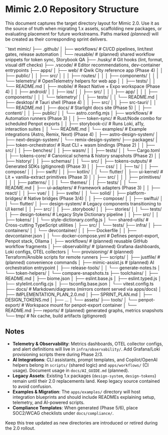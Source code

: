 # Mimic 2.0 Repository Structure

This document captures the target directory layout for Mimic 2.0. Use it as the source of truth when
migrating 1.x assets, scaffolding new packages, or evaluating placement for future workstreams. Paths
marked _(planned)_ will be created as their corresponding sprint delivers.

``text
mimic/
├── .github/
│ ├── workflows/ # CI/CD pipelines, lint/test gates, release automation
│ └── reusable/ # (planned) shared workflow snippets for token sync, Storybook QA
├── .husky/ # Git hooks (lint, format, visual diff checks)
├── .vscode/ # Editor recommendations, dev-container entrypoints
├── apps/
│ ├── web/ # Qwik City reference app (Phase 4)
│ │ ├── public/
│ │ ├── src/
│ │ │ ├── routes/
│ │ │ ├── components/
│ │ │ └── telemetry/ # OpenTelemetry helpers for web app
│ │ ├── tests/
│ │ └── README.md
│ ├── mobile/ # React Native + Expo workspace (Phase 4)
│ │ ├── android/
│ │ ├── ios/
│ │ ├── src/
│ │ │ ├── app/
│ │ │ ├── components/
│ │ │ └── telemetry/
│ │ ├── tests/
│ │ └── README.md
│ ├── desktop/ # Tauri shell (Phase 4)
│ │ ├── src/
│ │ ├── src-tauri/
│ │ └── README.md
│ ├── docs/ # Starlight docs site (Phase 5)
│ │ ├── content/
│ │ ├── public/
│ │ └── astro.config.mjs
│ ├── workflows/ # Automation runners (Phase 3)
│ │ ├── token-sync/ # Rust/Node combo for scheduled Penpot exports
│ │ ├── storybook-ci/ # Runs Loki, a11y, interaction suites
│ │ └── README.md
│ └── examples/ # Example integrations (Astro, Remix, Next) (Phase 4)
│ ├── astro-design-system/
│ ├── next-design-system/
│ └── remix-design-system/
├── packages/
│ ├── token-orchestrator/ # Rust CLI + wasm bindings (Phase 2)
│ │ ├── src/
│ │ ├── benches/
│ │ ├── wasm/
│ │ ├── tests/
│ │ └── Cargo.toml
│ ├── tokens-core/ # Canonical schema & history snapshots (Phase 2)
│ │ ├── history/
│ │ ├── schemas/
│ │ └── src/
│ ├── tokens-outputs/ # Generated SDKs (gitignored) (Phase 3)
│ │ ├── css/
│ │ ├── ts/
│ │ ├── compose/
│ │ ├── swift/
│ │ ├── kotlin/
│ │ └── flutter/
│ ├── ui-kernel/ # Lit + vanilla-extract primitives (Phase 3)
│ │ ├── src/
│ │ │ ├── primitives/
│ │ │ ├── patterns/
│ │ │ └── themes/
│ │ ├── tests/
│ │ └── README.md
│ ├── ui-adapters/ # Framework adapters (Phase 3)
│ │ ├── react/
│ │ ├── vue/
│ │ ├── svelte/
│ │ └── solid/
│ ├── platform-bridges/ # Native bridges (Phase 3/4)
│ │ ├── compose/
│ │ ├── swiftui/
│ │ └── flutter/
│ ├── design-system/ # Legacy components transitioning to UI kernel
│ │ ├── src/
│ │ ├── .storybook/
│ │ ├── stories/
│ │ └── tests/
│ ├── design-tokens/ # Legacy Style Dictionary pipeline
│ │ ├── src/
│ │ ├── tokens/
│ │ └── style-dictionary.config.js
│ └── shared-utils/ # Cross-cutting TypeScript utilities
│ ├── src/
│ └── tests/
├── infra/
│ ├── containers/
│ │ └── devcontainer/
│ │ ├── Dockerfile
│ │ ├── devcontainer.json
│ │ └── docker-compose.yml # Defines penpot-export, Penpot stack, Ollama
│ ├── workflows/ # (planned) reusable GitHub workflow fragments
│ ├── observability/ # (planned) Grafana dashboards, Loki configs, OTEL collectors
│ └── provisioning/ # (planned) Terraform/Ansible scripts for remote runners
├── scripts/
│ ├── justfile/ # (planned) convenience commands
│ ├── mimic-assist.js # (planned) AI orchestration entrypoint
│ ├── release-tools/
│ │ └── generate-notes.ts
│ └── token-helpers/
│ └── compare-snapshots.ts
├── toolchains/
│ ├── README.md
│ ├── biome.json
│ ├── eslint.base.js
│ ├── eslint.typed.js
│ ├── stylelint.config.cjs
│ ├── tsconfig.base.json
│ └── vitest.config.ts
├── docs/ # Markdown/diagrams (mirrors content served via apps/docs)
│ ├── IMPLEMENTATION_PLAN_2.0.md
│ ├── SPRINT_PLAN.md
│ ├── DESIGN_TOKENS.md
│ ├── ...
│ └── assets/
├── tools/
│ └── penpot-export/ # Workspace mount for penpot-export container
│ └── README.md
├── reports/ # (planned) generated graphs, metrics snapshots
└── tmp/ # Nx cache, build artifacts (gitignored)

## Notes

- **Telemetry & Observability**: Metrics dashboards, OTEL collector configs, and alert definitions will
  live in `infra/observability/`. Add Grafana/Loki provisioning scripts there during Phase 2/3.
- **AI Integrations**: CLI assistants, prompt templates, and Copilot/OpenAI helpers belong in
  `scripts/` (shared logic) and `apps/workflows/` (CI usage). Document usage in `docs/AI_GUIDE.md`
  (planned).
- **Legacy Assets**: Existing 1.x packages (`design-system`, `design-tokens`) remain until their 2.0
  replacements land. Keep legacy source contained to avoid confusion.
- **Examples & Migration**: The `apps/examples/` directory will host integration blueprints and should
  include READMEs explaining setup, telemetry, and AI-powered scripts.
- **Compliance Templates**: When generated (Phase 5/6), place SOC2/WCAG checklists under `docs/compliance/`.

Keep this tree updated as new directories are introduced or retired during the 2.0 rollout.
